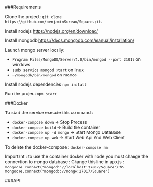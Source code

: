 ###Requirements

Clone the project: ``git clone https://github.com/benjaminSureau/Square.git``.

Install nodejs https://nodejs.org/en/download/

Install mongodb https://docs.mongodb.com/manual/installation/

Launch mongo server locally:

* ``Program Files/MongoDB/Server/4.0/bin/mongod --port 21017`` on windows
* ``sudo service mongod start`` on linux
* ``~/mongodb/bin/mongod`` on macos

Install nodejs dependencies ``npm install``

Run the project ``npm start``

###Docker

To start the service execute this command :

* ``docker-compose down`` -> Stop Process
* ``docker-compose build`` -> Build the container
* ``docker-compose up -d mongo`` -> Start Mongo DataBase
* ``docker-compose up web`` -> Start Web Api And Web Client

To delete the docker-compose : ``docker-compose rm``

Important : to use the container docker with node you must change the connection to mongo database :
Change this line in app.js : ``mongoose.connect("mongodb://localhost:27017/Square")`` to ``mongoose.connect("mongodb://mongo:27017/Square")``


###API

